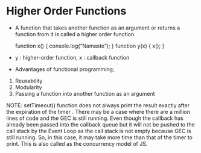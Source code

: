 # Higher Order Functions

- A function that takes another function as an argument or returns a
function from it is called a higher order function.

    function x() {
    console.log(“Namaste”);
    }
    function y(x) {
    x();
    }

- y : higher-order function, x : callback function
- Advantages of functional programming; 
1) Reusability
2) Modularity
3) Passing a function into another function as an argument


NOTE: 
setTimeout() function does not always print the result exactly after the expiration of the timer . 
There may be a case where there are a million lines of code and the GEC is still running. 
Even though the callback has already been passed into the callback queue but it will not be pushed to the call stack by the Event Loop as the call stack is not empty because GEC is still running. 
So, in this case, it may take more time than that of the timer to print. This is also called as the concurrency model of JS.